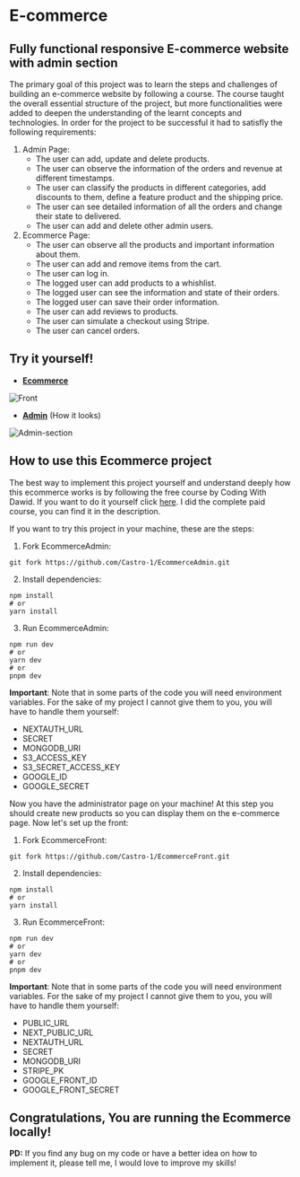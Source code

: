 # E-commerce

## Fully functional responsive E-commerce website with admin section

The primary goal of this project was to learn the steps and challenges of building an e-commerce website by following a course. The course taught the overall essential structure of the project, but more functionalities were added to deepen the understanding of the learnt concepts and technologies. In order for the project to be successful it had to satisfly the following requirements:

1. Admin Page:
   * The user can add, update and delete products.
   * The user can observe the information of the orders and revenue at different timestamps.
   * The user can classify the products in different categories, add discounts to them, define a feature product and the shipping price.
   * The user can see detailed information of all the orders and change their state to delivered.
   * The user can add and delete other admin users.
2. Ecommerce Page:
   * The user can observe all the products and important information about them.
   * The user can add and remove items from the cart.
   * The user can log in.
   * The logged user can add products to a whishlist.
   * The logged user can see the information and state of their orders.
   * The logged user can save their order information.
   * The user can add reviews to products.
   * The user can simulate a checkout using Stripe.
   * The user can cancel orders.

## Try it yourself!

* [**Ecommerce**](https://ecommerce-front-jecg.vercel.app/)

![Front](https://github.com/Castro-1/EcommerceFront/assets/82610906/0da8bb21-1c5f-48aa-bed0-efd139e511c3)

* [**Admin**](https://www.canva.com/design/DAF2rwSDba4/do-Y6xN9TY1HozxH7ajR5g/edit?utm_content=DAF2rwSDba4&utm_campaign=designshare&utm_medium=link2&utm_source=sharebutton) (How it looks)

![Admin-section](https://github.com/Castro-1/EcommerceFront/assets/82610906/c479b626-bd6c-4bda-b069-57a07d0ea686)


## How to use this Ecommerce project

The best way to implement this project yourself and understand deeply how this ecommerce works is by following the free course by Coding With Dawid. If you want to do it yourself click [here](https://www.youtube.com/watch?v=hlh1zR2Wjvs&list=LL&index=22&t=17s). I did the complete paid course, you can find it in the description.

If you want to try this project in your machine, these are the steps:

1. Fork EcommerceAdmin:
```
git fork https://github.com/Castro-1/EcommerceAdmin.git
```

2. Install dependencies:
```
npm install
# or
yarn install
```

3. Run EcommerceAdmin:
```
npm run dev
# or
yarn dev
# or
pnpm dev
```

**Important**: Note that in some parts of the code you will need environment variables. For the sake of my project I cannot give them to you, you will have to handle them yourself:
* NEXTAUTH_URL
* SECRET
* MONGODB_URI
* S3_ACCESS_KEY
* S3_SECRET_ACCESS_KEY
* GOOGLE_ID
* GOOGLE_SECRET

Now you have the administrator page on your machine! At this step you should create new products so you can display them on the e-commerce page. Now let's set up the front:

1. Fork EcommerceFront:
```
git fork https://github.com/Castro-1/EcommerceFront.git
```

2. Install dependencies:
```
npm install
# or
yarn install
```

3. Run EcommerceFront:
```
npm run dev
# or
yarn dev
# or
pnpm dev
```

**Important**: Note that in some parts of the code you will need environment variables. For the sake of my project I cannot give them to you, you will have to handle them yourself:
* PUBLIC_URL
* NEXT_PUBLIC_URL
* NEXTAUTH_URL
* SECRET
* MONGODB_URI
* STRIPE_PK
* GOOGLE_FRONT_ID
* GOOGLE_FRONT_SECRET


## Congratulations, You are running the Ecommerce locally!

**PD:** If you find any bug on my code or have a better idea on how to implement it, please tell me, I would love to improve my skills!
